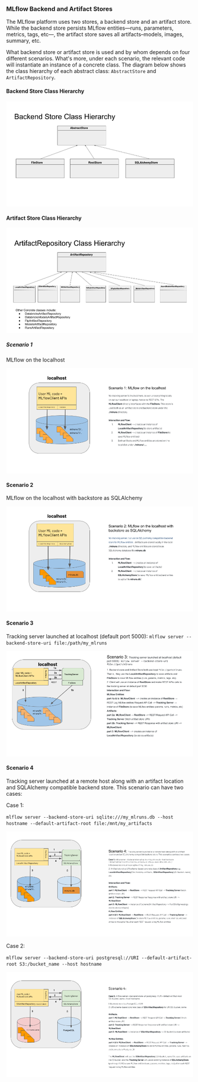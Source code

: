 ### MLflow Backend and Artifact Stores

The MLflow platform uses two stores, a backend store and an artifact store.
While the backend store persists MLflow entities—runs, parameters, metrics, 
tags, etc—, the artifact store saves all artifacts–models, images, summary, etc.

What backend store or artifact store is used and by whom depends on four different 
scenarios. What's more, under each scenario, the relevant code will instantiate an
instance of a concrete class. The diagram below shows the class hierarchy of each
abstract class: `AbstractStore` and `ArtifactRepository`.

#### Backend Store Class Hierarchy

![](./images/backend_store_classes.png)

#### Artifact Store Class Hierarchy

![](./images/artifact_store_classes.png)

##### Scenario 1

MLflow on the localhost 

![](./images/scenario_1.png)

#### Scenario 2 

MLflow on the localhost with backstore as SQLAlchemy

![](./images/scenario_2.png)

#### Scenario 3

Tracking server launched at localhost (default port 5000): 
`mlflow server --backend-store-uri file:/path/my_mlruns`

![](./images/scenario_3.png)

#### Scenario 4

Tracking server launched at a remote host along with an artifact location 
and SQLAlchemy compatible backend store. This scenario can have two cases:

Case 1: 

`mlflow server --backend-store-uri sqlite:///my_mlruns.db --host hostname
--default-artifact-root file:/mnt/my_artifacts`

![](./images/scenario_4_case_1.png)

Case 2:

`mlflow server --backend-store-uri postgresql://URI --default-artifact-root S3:/bucket_name --host hostname`

![](./images//scenario_4_case_2.png)
















